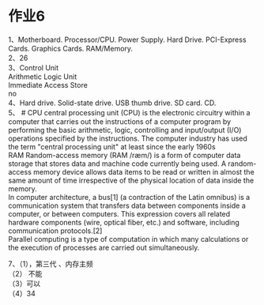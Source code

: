 # 作业6  
1、Motherboard.
Processor/CPU.
Power Supply.
Hard Drive.
PCI-Express Cards.
Graphics Cards.
RAM/Memory.  
2、26  
3、Control Unit  
  Arithmetic Logic Unit  
  Immediate Access Store  
  no  
  4、Hard drive.
Solid-state drive.
USB thumb drive.
SD card.
CD.  
5、 # CPU  central processing unit (CPU) is the electronic circuitry within a computer that carries out the instructions of a computer program by performing the basic arithmetic, logic, controlling and input/output (I/O) operations specified by the instructions. The computer industry has used the term "central processing unit" at least since the early 1960s  
RAM  Random-access memory (RAM /ræm/) is a form of computer data storage that stores data and machine code currently being used. A random-access memory device allows data items to be read or written in almost the same amount of time irrespective of the physical location of data inside the memory.  
In computer architecture, a bus[1] (a contraction of the Latin omnibus) is a communication system that transfers data between components inside a computer, or between computers. This expression covers all related hardware components (wire, optical fiber, etc.) and software, including communication protocols.[2]   
Parallel computing is a type of computation in which many calculations or the execution of processes are carried out simultaneously.   

  
7、（1），第三代 、内存主频  
（2）
不能  
（3）可以  
（4）34
